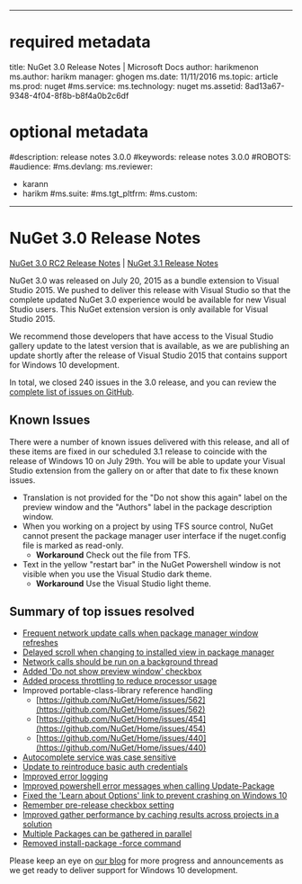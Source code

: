 
---
# required metadata

title: NuGet 3.0 Release Notes | Microsoft Docs
author: harikmenon
ms.author: harikm
manager: ghogen
ms.date: 11/11/2016
ms.topic: article
ms.prod: nuget
#ms.service:
ms.technology: nuget
ms.assetid: 8ad13a67-9348-4f04-8f8b-b8f4a0b2c6df

# optional metadata

#description: release notes 3.0.0
#keywords: release notes 3.0.0
#ROBOTS:
#audience:
#ms.devlang:
ms.reviewer:
- karann
- harikm
#ms.suite:
#ms.tgt_pltfrm:
#ms.custom:

---
# NuGet 3.0 Release Notes

[NuGet 3.0 RC2 Release Notes](../release-notes/nuget-3.0-RC2.md) | [NuGet 3.1 Release Notes](../release-notes/nuget-3.1.md)

NuGet 3.0 was released on July 20, 2015 as a bundle extension to Visual Studio 2015. We pushed to deliver this release with Visual Studio so that the complete updated NuGet 3.0 experience would be available for new Visual Studio users. This NuGet extension version is only available for Visual Studio 2015.

We recommend those developers that have access to the Visual Studio gallery update to the latest version that is available, as we are publishing an update shortly after the release of Visual Studio 2015 that contains support for Windows 10 development.

In total, we closed 240 issues in the 3.0 release, and you can review the [complete list of issues on GitHub](https://github.com/NuGet/Home/issues?q=milestone%3A3.0.0-RTM+is%3Aclosed).

## Known Issues

There were a number of known issues delivered with this release, and all of these items are fixed in our scheduled 3.1 release to coincide with the release of Windows 10 on July 29th.  You will be able to update your Visual Studio extension from the gallery on or after that date to fix these known issues.

*  Translation is not provided for the "Do not show this again" label on the preview window and the "Authors" label in the package description window.
*  When you working on a project by using TFS source control, NuGet cannot present the package manager user interface if the nuget.config file is marked as read-only.
   * **Workaround** Check out the file from TFS.
*  Text in the yellow "restart bar" in the NuGet Powershell window is not visible when you use the Visual Studio dark theme.
   * **Workaround** Use the Visual Studio light theme.


## Summary of top issues resolved

* [Frequent network update calls when package manager window refreshes](https://github.com/NuGet/Home/issues/515)
* [Delayed scroll when changing to installed view in package manager](https://github.com/NuGet/Home/issues/519)
* [Network calls should be run on a background thread](https://github.com/NuGet/Home/issues/516)
* [Added 'Do not show preview window' checkbox](https://github.com/NuGet/Home/issues/566)
* [Added process throttling to reduce processor usage](https://github.com/NuGet/Home/issues/356)
* Improved portable-class-library reference handling
	* [https://github.com/NuGet/Home/issues/562](https://github.com/NuGet/Home/issues/562)
	* [https://github.com/NuGet/Home/issues/454](https://github.com/NuGet/Home/issues/454)
	* [https://github.com/NuGet/Home/issues/440](https://github.com/NuGet/Home/issues/440)
* [Autocomplete service was case sensitive](https://github.com/NuGet/Home/issues/198)
* [Update to reintroduce basic auth credentials](https://github.com/NuGet/Home/issues/456)
* [Improved error logging](https://github.com/NuGet/Home/issues/407)
* [Improved powershell error messages when calling Update-Package](https://github.com/NuGet/Home/issues/5)
* [Fixed the 'Learn about Options' link to prevent crashing on Windows 10](https://github.com/NuGet/Home/issues/822)
* [Remember pre-release checkbox setting](https://github.com/NuGet/Home/issues/732)
* [Improved gather performance by caching results across projects in a solution](https://github.com/NuGet/Home/issues/721)
* [Multiple Packages can be gathered in parallel](https://github.com/NuGet/Home/issues/713)
* [Removed install-package -force command](https://github.com/NuGet/Home/issues/697)

Please keep an eye on [our blog](http://blog.nuget.org) for more progress and announcements as we get ready to deliver support for Windows 10 development.
